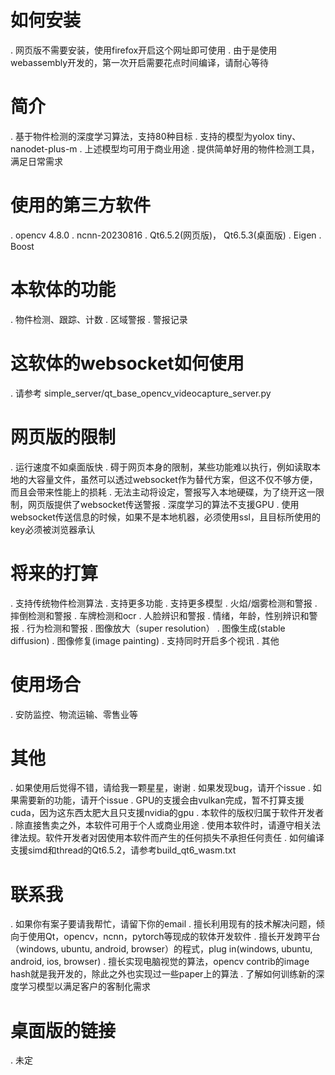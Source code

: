 # 如何安装

. 网页版不需要安装，使用firefox开启这个网址即可使用
. 由于是使用webassembly开发的，第一次开启需要花点时间编译，请耐心等待

# 简介

. 基于物件检测的深度学习算法，支持80种目标
. 支持的模型为yolox tiny、nanodet-plus-m
. 上述模型均可用于商业用途
. 提供简单好用的物件检测工具，满足日常需求

# 使用的第三方软件

. opencv 4.8.0
. ncnn-20230816
. Qt6.5.2(网页版)， Qt6.5.3(桌面版)
. Eigen
. Boost

# 本软体的功能

. 物件检测、跟踪、计数
. 区域警报
. 警报记录

# 这软体的websocket如何使用

. 请参考 simple_server/qt_base_opencv_videocapture_server.py

# 网页版的限制

. 运行速度不如桌面版快
. 碍于网页本身的限制，某些功能难以执行，例如读取本地的大容量文件，虽然可以透过websocket作为替代方案，但这不仅不够方便，而且会带来性能上的损耗
. 无法主动将设定，警报写入本地硬碟，为了绕开这一限制，网页版提供了websocket传送警报
. 深度学习的算法不支援GPU
. 使用websocket传送信息的时候，如果不是本地机器，必须使用ssl，且目标所使用的key必须被浏览器承认

# 将来的打算

. 支持传统物件检测算法
. 支持更多功能
. 支持更多模型
. 火焰/烟雾检测和警报
. 摔倒检测和警报
. 车牌检测和ocr
. 人脸辨识和警报
. 情绪，年龄，性别辨识和警报
. 行为检测和警报
. 图像放大（super resolution）
. 图像生成(stable diffusion)
. 图像修复(image painting)
. 支持同时开启多个视讯
. 其他

# 使用场合

. 安防监控、物流运输、零售业等

# 其他

. 如果使用后觉得不错，请给我一颗星星，谢谢
. 如果发现bug，请开个issue
. 如果需要新的功能，请开个issue
. GPU的支援会由vulkan完成，暂不打算支援cuda，因为这东西太肥大且只支援nvidia的gpu
. 本软件的版权归属于软件开发者
. 除直接售卖之外，本软件可用于个人或商业用途
. 使用本软件时，请遵守相关法律法规。软件开发者对因使用本软件而产生的任何损失不承担任何责任
. 如何编译支援simd和thread的Qt6.5.2，请参考build_qt6_wasm.txt

# 联系我

. 如果你有案子要请我帮忙，请留下你的email
. 擅长利用现有的技术解决问题，倾向于使用Qt，opencv，ncnn，pytorch等现成的软体开发软件
. 擅长开发跨平台（windows, ubuntu, android, browser）的程式，plug in(windows, ubuntu, android, ios, browser)
. 擅长实现电脑视觉的算法，opencv contrib的image hash就是我开发的，除此之外也实现过一些paper上的算法
. 了解如何训练新的深度学习模型以满足客户的客制化需求

# 桌面版的链接

. 未定
